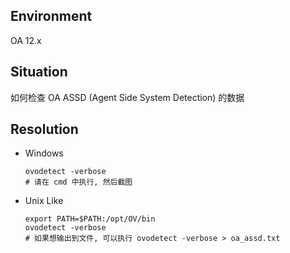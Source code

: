 ## Environment
OA 12.x

## Situation
如何检查 OA ASSD (Agent Side System Detection) 的数据

## Resolution
- Windows
    ```shell
    ovodetect -verbose
    # 请在 cmd 中执行, 然后截图
    ```

- Unix Like
    ```shell
    export PATH=$PATH:/opt/OV/bin
    ovodetect -verbose
    # 如果想输出到文件, 可以执行 ovodetect -verbose > oa_assd.txt
    ```